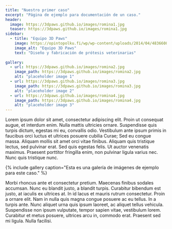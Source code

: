 ```yaml
---
title: "Nuestro primer caso"
excerpt: "Página de ejemplo para documentación de un caso."
header:
  image: https://3dpaws.github.io/images/romina1.jpg
  teaser: https://3dpaws.github.io/images/romina1.jpg
sidebar:
  - title: "Equipo 3D Paws"
    image: https://opintopolku.fi/wp/wp-content/uploads/2014/04/4836608831_50cd0cb848_z.jpg
    image_alt: "Equipo 3D Paws"
    text: "Diseño y fabricación de prótesis veterinarias"
  
gallery:
  - url: https://3dpaws.github.io/images/romina2.jpg
    image_path: https://3dpaws.github.io/images/romina2.jpg
    alt: "placeholder image 1"
  - url: https://3dpaws.github.io/images/romina3.jpg
    image_path: https://3dpaws.github.io/images/romina3.jpg
    alt: "placeholder image 2"
  - url: https://3dpaws.github.io/images/romina4.jpg
    image_path: https://3dpaws.github.io/images/romina4.jpg
    alt: "placeholder image 3"
---
```


Lorem ipsum dolor sit amet, consectetur adipiscing elit. Proin ut consequat augue, et interdum enim. Nulla mattis ultricies ornare. Suspendisse quis turpis dictum, egestas mi eu, convallis odio. Vestibulum ante ipsum primis in faucibus orci luctus et ultrices posuere cubilia Curae; Sed eu congue massa. Aliquam mollis sit amet orci vitae finibus. Aliquam quis tristique lectus, sed pulvinar erat. Sed quis egestas felis. Ut auctor venenatis maximus. Praesent porttitor fringilla enim, non pulvinar ligula varius nec. Nunc quis tristique nunc.

{% include gallery caption="Esta es una galería de imágenes de ejemplo para este caso." %}

Morbi rhoncus ante et consectetur pretium. Maecenas finibus sodales accumsan. Nunc eu blandit justo, a blandit turpis. Curabitur bibendum est justo, at iaculis ex ultrices at. In id lacus et mauris rutrum consectetur. Proin a ornare elit. Nam in nulla quis magna congue posuere ac eu tellus. In a turpis ante. Nunc aliquet urna quis ipsum laoreet, ac aliquet tellus vehicula. Suspendisse non ipsum vulputate, tempor sapien vitae, vestibulum lorem. Curabitur et metus posuere, ultrices arcu in, commodo erat. Praesent sed mi ligula. Nulla facilisi.

